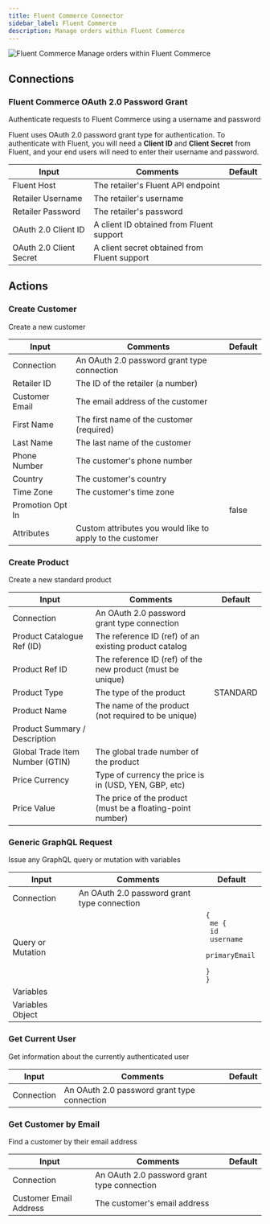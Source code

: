 ```yaml
---
title: Fluent Commerce Connector
sidebar_label: Fluent Commerce
description: Manage orders within Fluent Commerce
---
```


![Fluent Commerce](./assets/fluent-commerce.png#connector-icon)
Manage orders within Fluent Commerce

## Connections

### Fluent Commerce OAuth 2.0 Password Grant

Authenticate requests to Fluent Commerce using a username and password

Fluent uses OAuth 2.0 password grant type for authentication.
To authenticate with Fluent, you will need a **Client ID** and **Client Secret** from Fluent, and your end users will need to enter their username and password.

| Input                   | Comments                                     | Default |
| ----------------------- | -------------------------------------------- | ------- |
| Fluent Host             | The retailer's Fluent API endpoint           |         |
| Retailer Username       | The retailer's username                      |         |
| Retailer Password       | The retailer's password                      |         |
| OAuth 2.0 Client ID     | A client ID obtained from Fluent support     |         |
| OAuth 2.0 Client Secret | A client secret obtained from Fluent support |         |

## Actions

### Create Customer

Create a new customer

| Input            | Comments                                                  | Default |
| ---------------- | --------------------------------------------------------- | ------- |
| Connection       | An OAuth 2.0 password grant type connection               |         |
| Retailer ID      | The ID of the retailer (a number)                         |         |
| Customer Email   | The email address of the customer                         |         |
| First Name       | The first name of the customer (required)                 |         |
| Last Name        | The last name of the customer                             |         |
| Phone Number     | The customer's phone number                               |         |
| Country          | The customer's country                                    |         |
| Time Zone        | The customer's time zone                                  |         |
| Promotion Opt In |                                                           | false   |
| Attributes       | Custom attributes you would like to apply to the customer |         |

### Create Product

Create a new standard product

| Input                           | Comments                                                   | Default  |
| ------------------------------- | ---------------------------------------------------------- | -------- |
| Connection                      | An OAuth 2.0 password grant type connection                |          |
| Product Catalogue Ref (ID)      | The reference ID (ref) of an existing product catalog      |          |
| Product Ref ID                  | The reference ID (ref) of the new product (must be unique) |          |
| Product Type                    | The type of the product                                    | STANDARD |
| Product Name                    | The name of the product (not required to be unique)        |          |
| Product Summary / Description   |                                                            |          |
| Global Trade Item Number (GTIN) | The global trade number of the product                     |          |
| Price Currency                  | Type of currency the price is in (USD, YEN, GBP, etc)      |          |
| Price Value                     | The price of the product (must be a floating-point number) |          |

### Generic GraphQL Request

Issue any GraphQL query or mutation with variables

| Input             | Comments                                    | Default                                                                             |
| ----------------- | ------------------------------------------- | ----------------------------------------------------------------------------------- |
| Connection        | An OAuth 2.0 password grant type connection |                                                                                     |
| Query or Mutation |                                             | <code>{<br /> me {<br /> id<br /> username<br /> primaryEmail<br /> }<br />}</code> |
| Variables         |                                             |                                                                                     |
| Variables Object  |                                             |                                                                                     |

### Get Current User

Get information about the currently authenticated user

| Input      | Comments                                    | Default |
| ---------- | ------------------------------------------- | ------- |
| Connection | An OAuth 2.0 password grant type connection |         |

### Get Customer by Email

Find a customer by their email address

| Input                  | Comments                                    | Default |
| ---------------------- | ------------------------------------------- | ------- |
| Connection             | An OAuth 2.0 password grant type connection |         |
| Customer Email Address | The customer's email address                |         |
